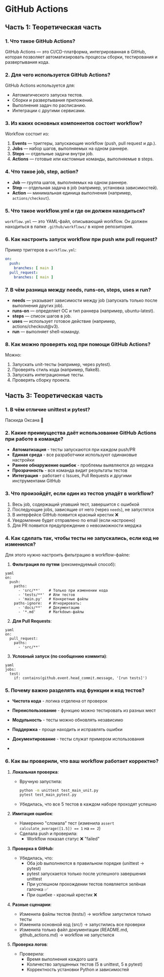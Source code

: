 # GitHub Actions

## Часть 1: Теоретическая часть

### 1. Что такое GitHub Actions?
GitHub Actions — это CI/CD-платформа, интегрированная в GitHub, которая позволяет автоматизировать процессы сборки, тестирования и развертывания кода.

### 2. Для чего используется GitHub Actions?
GitHub Actions используется для:
- Автоматического запуска тестов.
- Сборки и развертывания приложений.
- Выполнения задач по расписанию.
- Интеграции с другими сервисами.

### 3. Из каких основных компонентов состоит workflow?
Workflow состоит из:
1) **Events** — триггеры, запускающие workflow (push, pull request и др.).
2) **Jobs** — набор шагов, выполняемых на одном раннере.
3) **Steps** — отдельные задачи внутри job.
4) **Actions** — готовые или кастомные команды, выполняемые в steps.

### 4. Что такое job, step, action?
- **Job** — группа шагов, выполняемых на одном раннере.
- **Step** — отдельная задача в job (например, установка зависимостей).
- **Action** — минимальная единица выполнения (например, `actions/checkout`).

### 5. Что такое workflow.yml и где он должен находиться?
`workflow.yml` — это YAML-файл, описывающий workflow. Он должен находиться в папке `.github/workflows/` в корне репозитория.

### 6. Как настроить запуск workflow при push или pull request?
Пример триггеров в `workflow.yml`:
```yaml
on:
  push:
    branches: [ main ]
  pull_request:
    branches: [ main ]
```

### 7. В чём разница между needs, runs-on, steps, uses и run?
- **needs** — указывает зависимости между job (запускать только после выполнения других job).
- **runs-on** — определяет ОС и тип раннера (например, ubuntu-latest).
- **steps** — список шагов в job.
- **uses** — использует готовое действие (например, actions/checkout@v3).
- **run** — выполняет shell-команду.

### 8. Как можно проверять код при помощи GitHub Actions?
Можно:
1) Запускать unit-тесты (например, через pytest).
2) Проверять стиль кода (например, flake8).
3) Запускать интеграционные тесты.
4) Проверять сборку проекта.

## Часть 3: Теоретическая часть
### 1. В чём отличие unittest и pytest?
Паскида Оксана 🥐

### 2. Какие преимущества даёт использование GitHub Actions при работе в команде?
- **Автоматизация** - тесты запускаются при каждом push/PR
- **Единая среда** - все разработчики используют одинаковые настройки
- **Раннее обнаружение ошибок** - проблемы выявляются до мерджа
- **Прозрачность** - вся команда видит результаты тестов
- **Интеграция** - работает с Issues, Pull Requests и другими инструментами GitHub
  
### 3. Что произойдёт, если один из тестов упадёт в workflow?
1) Весь job, содержащий упавший тест, завершится с ошибкой
2) Последующие jobs, зависящие от него (через `needs`), не запустятся
3) В интерфейсе GitHub появится красный крестик ❌
4) Уведомление будет отправлено по email (если настроено)
5) Для PR появится предупреждение о невозможности мерджа
   
### 4. Как сделать так, чтобы тесты не запускались, если код не изменился?
Для этого нужно настроить фильтрацию в workflow-файле:
1) **Фильтрация по путям** (рекомендуемый способ):
```
yaml
on:
  push:
    paths:
      - 'src/**'    # Только при изменении кода
      - 'tests/**'  # Или тестов
      - 'main.py'   # Конкретные файлы
    paths-ignore:   # Игнорировать:
      - 'docs/**'   # Документацию
      - '*.md'      # Markdown-файлы
```
2) **Для Pull Requests**:
```
yaml
on:
  pull_request:
    paths:
      - 'src/**'
```
3) **Условный запуск (по сообщению коммита)**:
```
yaml
jobs:
  test:
    if: contains(github.event.head_commit.message, '[run tests]')
```

### 5. Почему важно разделять код функции и код тестов?
- **Чистота кода** - логика отделена от проверок

- **Переиспользование** - функцию можно тестировать из разных мест

- **Модульность** - тесты можно обновлять независимо

- **Поддержка** - проще находить и исправлять ошибки

- **Документирование** - тесты служат примером использования
- 
### 6. Как вы проверили, что ваш workflow работает корректно?

1) **Локальная проверка**:
   - Вручную запустила:
     ```bash
     python -m unittest test_main_unit.py
     pytest test_main_pytest.py
     ```
   - Убедилась, что все 5 тестов в каждом наборе проходят успешно

2) **Имитация ошибок**:
   - Намеренно "сломала" тест (изменила `assert calculate_average([1.5]) == 1` на `== 2`)
   - Сделала push и проверила:
     - Workflow показал статус ❌ "failed"

3) **Проверка в GitHub**:
   - Убедилась, что:
     - Оба job выполняются в правильном порядке (unittest → pytest)
     - pytest запускается только после успешного завершения unittest
     - При успешном прохождении тестов появляется зелёная галочка ✅
     - При ошибке - красный крестик ❌

4) **Разные сценарии**:
   - Изменила файлы тестов (tests/) → workflow запустился только тесты
   - Изменила основной код (src/) → запустились все проверки
   - Изменила только файл документации (README.md, github_actions.md) → workflow не запустился

5) **Проверка логов**:
   - Проверила:
     - Время выполнения каждого шага
     - Количество запущенных тестов (5 в unittest, 5 в pytest)
     - Корректность установки Python и зависимостей
